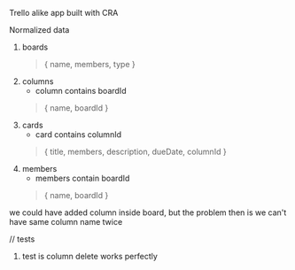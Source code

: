 Trello alike app built with CRA

Normalized data
1. boards
   > { name, members, type }
2. columns
   - column contains boardId
   > { name, boardId }
3. cards
   - card contains columnId
   > { title, members, description, dueDate, columnId }
4. members
   - members contain boardId
   > { name, boardId }

we could have added column inside board, but the problem then is we can't have same column name twice


// tests
1. test is column delete works perfectly